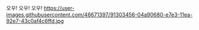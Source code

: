 오우!
오우!
오우!
https://user-images.githubusercontent.com/46671397/91303456-04a90680-e7e3-11ea-92e7-43c0af4c6ffd.jpg
